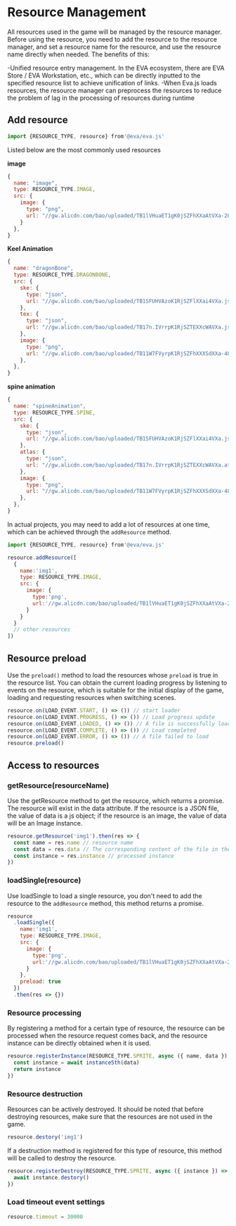 # Resource Management

All resources used in the game will be managed by the resource manager. Before using the resource, you need to add the resource to the resource manager, and set a resource name for the resource, and use the resource name directly when needed. The benefits of this:

-Unified resource entry management. In the EVA ecosystem, there are EVA Store / EVA Workstation, etc., which can be directly inputted to the specified resource list to achieve unification of links.
-When Eva.js loads resources, the resource manager can preprocess the resources to reduce the problem of lag in the processing of resources during runtime

## Add resource

```js
import {RESOURCE_TYPE, resource} from'@eva/eva.js'
```

Listed below are the most commonly used resources

**image**

```js
{
  name: "image",
  type: RESOURCE_TYPE.IMAGE,
  src: {
    image: {
      type: "png",
      url: "//gw.alicdn.com/bao/uploaded/TB1lVHuaET1gK0jSZFhXXaAtVXa-200-200.png"
    }
  },
}
```

**Keel Animation**

```js
{
  name: "dragonBone",
  type: RESOURCE_TYPE.DRAGONBONE,
  src: {
    ske: {
      type: "json",
      url: "//gw.alicdn.com/bao/uploaded/TB1SFUHVAzoK1RjSZFlXXai4VXa.json",
    },
    tex: {
      type: "json",
      url: "//gw.alicdn.com/bao/uploaded/TB17n.IVrrpK1RjSZTEXXcWAVXa.json",
    },
    image: {
      type: "png",
      url: "//gw.alicdn.com/bao/uploaded/TB11W7FVyrpK1RjSZFhXXXSdXXa-489-886.png"
    },
  },
}
```

**spine animation**

```js
{
  name: "spineAnimation",
  type: RESOURCE_TYPE.SPINE,
  src: {
    ske: {
      type: "json",
      url: "//gw.alicdn.com/bao/uploaded/TB1SFUHVAzoK1RjSZFlXXai4VXa.json",
    },
    atlas: {
      type: "json",
      url: "//gw.alicdn.com/bao/uploaded/TB17n.IVrrpK1RjSZTEXXcWAVXa.atlas",
    },
    image: {
      type: "png",
      url: "//gw.alicdn.com/bao/uploaded/TB11W7FVyrpK1RjSZFhXXXSdXXa-489-886.png"
    },
  },
}
```

In actual projects, you may need to add a lot of resources at one time, which can be achieved through the `addResource` method.

```js
import {RESOURCE_TYPE, resource} from'@eva/eva.js'

resource.addResource([
  {
    name:'img1',
    type: RESOURCE_TYPE.IMAGE,
    src: {
      image: {
        type:'png',
        url:'//gw.alicdn.com/bao/uploaded/TB1lVHuaET1gK0jSZFhXXaAtVXa-200-200.png'
      }
    }
  }
  // other resources
])
```

## Resource preload

Use the `preload()` method to load the resources whose `preload` is true in the resource list. You can obtain the current loading progress by listening to events on the resource, which is suitable for the initial display of the game, loading and requesting resources when switching scenes.

```js
resource.on(LOAD_EVENT.START, () => ()) // start loader
resource.on(LOAD_EVENT.PROGRESS, () => ()) // Load progress update
resource.on(LOAD_EVENT.LOADED, () => ()) // A file is successfully loaded
resource.on(LOAD_EVENT.COMPLETE, () => ()) // Load completed
resource.on(LOAD_EVENT.ERROR, () => ()) // A file failed to load
resource.preload()
```

## Access to resources

### getResource(resourceName)

Use the getResource method to get the resource, which returns a promise. The resource will exist in the data attribute. If the resource is a JSON file, the value of data is a js object; if the resource is an image, the value of data will be an Image instance.

```ts
resource.getResource('img1').then(res => {
  const name = res.name // resource name
  const data = res.data // The corresponding content of the file in the resource json or img, etc.
  const instance = res.instance // processed instance
})
```

### loadSingle(resource)

Use loadSingle to load a single resource, you don't need to add the resource to the `addResource` method, this method returns a promise.

```js
resource
  .loadSingle({
    name:'img1',
    type: RESOURCE_TYPE.IMAGE,
    src: {
      image: {
        type:'png',
        url:'//gw.alicdn.com/bao/uploaded/TB1lVHuaET1gK0jSZFhXXaAtVXa-200-200.png'
      }
    },
    preload: true
  })
  .then(res => {})
```

### Resource processing

By registering a method for a certain type of resource, the resource can be processed when the resource request comes back, and the resource instance can be directly obtained when it is used.

```js
resource.registerInstance(RESOURCE_TYPE.SPRITE, async ({ name, data }) => {
  const instance = await instanceSth(data)
  return instance
})
```

### Resource destruction

Resources can be actively destroyed. It should be noted that before destroying resources, make sure that the resources are not used in the game.

```js
resource.destory('img1')
```

If a destruction method is registered for this type of resource, this method will be called to destroy the resource.

```js
resource.registerDestroy(RESOURCE_TYPE.SPRITE, async ({ instance }) => {
  await instance.destory()
})
```

### Load timeout event settings

```js
resource.timeout = 30000
```

<br/>
<br/>
<br/>
<br/>
<br/>